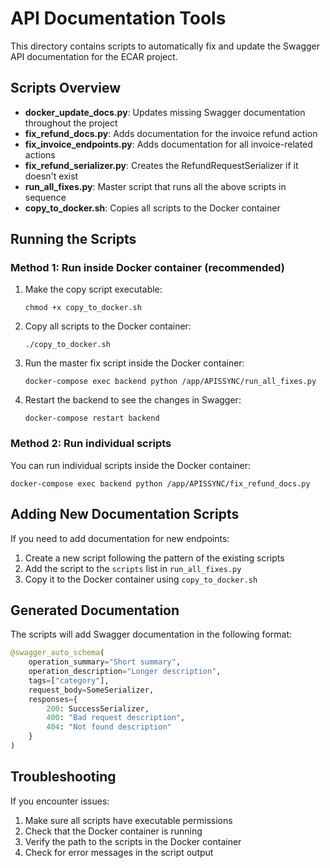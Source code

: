 # API Documentation Tools

This directory contains scripts to automatically fix and update the Swagger API documentation for the ECAR project.

## Scripts Overview

- **docker_update_docs.py**: Updates missing Swagger documentation throughout the project
- **fix_refund_docs.py**: Adds documentation for the invoice refund action
- **fix_invoice_endpoints.py**: Adds documentation for all invoice-related actions
- **fix_refund_serializer.py**: Creates the RefundRequestSerializer if it doesn't exist
- **run_all_fixes.py**: Master script that runs all the above scripts in sequence
- **copy_to_docker.sh**: Copies all scripts to the Docker container

## Running the Scripts

### Method 1: Run inside Docker container (recommended)

1. Make the copy script executable:
   ```
   chmod +x copy_to_docker.sh
   ```

2. Copy all scripts to the Docker container:
   ```
   ./copy_to_docker.sh
   ```

3. Run the master fix script inside the Docker container:
   ```
   docker-compose exec backend python /app/APISSYNC/run_all_fixes.py
   ```

4. Restart the backend to see the changes in Swagger:
   ```
   docker-compose restart backend
   ```

### Method 2: Run individual scripts

You can run individual scripts inside the Docker container:

```
docker-compose exec backend python /app/APISSYNC/fix_refund_docs.py
```

## Adding New Documentation Scripts

If you need to add documentation for new endpoints:

1. Create a new script following the pattern of the existing scripts
2. Add the script to the `scripts` list in `run_all_fixes.py`
3. Copy it to the Docker container using `copy_to_docker.sh`

## Generated Documentation

The scripts will add Swagger documentation in the following format:

```python
@swagger_auto_schema(
    operation_summary="Short summary",
    operation_description="Longer description",
    tags=["category"],
    request_body=SomeSerializer,
    responses={
        200: SuccessSerializer,
        400: "Bad request description",
        404: "Not found description"
    }
)
```

## Troubleshooting

If you encounter issues:

1. Make sure all scripts have executable permissions
2. Check that the Docker container is running
3. Verify the path to the scripts in the Docker container
4. Check for error messages in the script output 